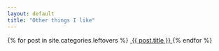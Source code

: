 ```yaml
---
layout: default
title: "Other things I like"
---
```


<section class="gallery-wrapper">
	<div class="container photos">
		<div class="grid">
			{% for post in site.categories.leftovers %}
				<a class="gallery-photo" href="{{ post.url }}">
					<img src="{{ post.base-path }}/{{ post.image-name }}-sm.jpg" alt="">
					<span class="caption">{{ post.title }}</span>
				</a>
			{% endfor %}
		</div>
	</div>
</section>

